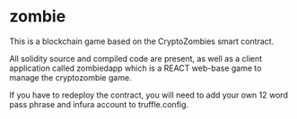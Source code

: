 # zombie

This is a blockchain game based on the CryptoZombies smart contract.  

All solidity source and compiled code are present, as well as a client application called zombiedapp which is a REACT 
web-base game to manage the cryptozombie game.

If you have to redeploy the contract, you will need to add your own 12 word pass phrase and infura account to truffle.config.
